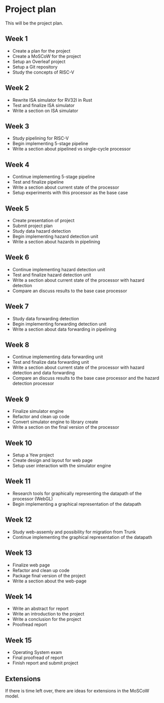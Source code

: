 # Project plan
This will be the project plan.

## Week 1
- Create a plan for the project
- Create a MoSCoW for the project
- Setup an Overleaf project
- Setup a Git repository
- Study the concepts of RISC-V 

## Week 2
- Rewrite ISA simulator for RV32I in Rust
- Test and finalize ISA simulator
- Write a section on ISA simulator

## Week 3
- Study pipelining for RISC-V
- Begin implementing 5-stage pipeline
- Write a section about pipelined vs single-cycle processor

## Week 4
- Continue implementing 5-stage pipeline
- Test and finalize pipeline
- Write a section about current state of the processor
- Setup experiments with this processor as the base case

## Week 5
- Create presentation of project
- Submit project plan
- Study data hazard detection
- Begin implementing hazard detection unit
- Write a section about hazards in pipelining

## Week 6
- Continue implementing hazard detection unit
- Test and finalize hazard detection unit
- Write a section about current state of the processor with hazard detection
- Compare an discuss results to the base case processor

## Week 7
- Study data forwarding detection
- Begin implementing forwarding detection unit
- Write a section about data forwarding in pipelining

## Week 8
- Continue implementing data forwarding unit
- Test and finalize data forwarding unit
- Write a section about current state of the processor with hazard detection and data forwarding
- Compare an discuss results to the base case processor and the hazard detection processor

## Week 9
- Finalize simulator engine
- Refactor and clean up code
- Convert simulator engine to library create
- Write a section on the final version of the processor

## Week 10
- Setup a Yew project
- Create design and layout for web page
- Setup user interaction with the simulator engine

## Week 11
- Research tools for graphically representing the datapath of the processor (WebGL)
- Begin implementing a graphical representation of the datapath

## Week 12
- Study web-assemly and possibility for migration from Trunk
- Continue implementing the graphical representation of the datapath

## Week 13
- Finalize web page
- Refactor and clean up code
- Package final version of the project
- Write a section about the web-page

## Week 14
- Write an abstract for report
- Write an introduction to the project
- Write a conclusion for the project
- Proofread report

## Week 15
- Operating System exam
- Final proofread of report 
- Finish report and submit project

## Extensions
If there is time left over, there are ideas for extensions in the MoSCoW model. 
